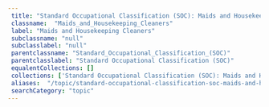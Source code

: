 ```yaml
--- 
 title: "Standard Occupational Classification (SOC): Maids and Housekeeping Cleaners" 
 classname:  "Maids_and_Housekeeping_Cleaners" 
 label: "Maids and Housekeeping Cleaners" 
 subclassname: "null" 
 subclasslabel: "null" 
 parentclassname: "Standard_Occupational_Classification_(SOC)" 
 parentclasslabel: "Standard Occupational Classification (SOC)" 
 equalentCollections: [] 
 collections: ['Standard Occupational Classification (SOC): Maids and Housekeeping Cleaners']
 aliases:  "/topic/standard-occupational-classification-soc-maids-and-housekeeping-cleaners"  
 searchCategory: "topic" 
---
```

